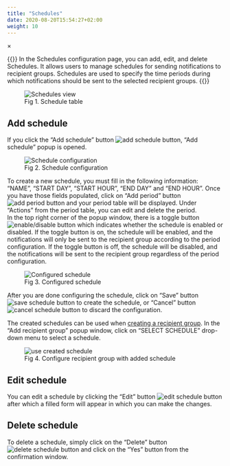 ```yaml
---
title: "Schedules"
date: 2020-08-20T15:54:27+02:00
weight: 10
---
```


<!-- The Modal -->
<div id="myModal" class="modal">
  <span class="close">&times;</span>
  <img class="modal-content" id="img01">
  <div id="caption"></div>
</div>

{{<lead>}}
In the Schedules configuration page, you can add, edit, and delete Schedules. It allows users to manage schedules for sending notifications to recipient groups. Schedules are used to specify the time periods during which notifications should be sent to the selected recipient groups.
{{<lead>}}

<figure class="image_container">
    <img class="center_image myImg" onClick="reply_click(this)" id="schedule_view" src="/schedulesView.png" alt="Schedules view">
    <figcaption>Fig 1. Schedule table</figcaption>
</figure>

## Add schedule

If you click the “Add schedule” button <img src="/addScheduleBtn.png" alt="add schedule button">, “Add schedule” popup is opened.

<figure class="image_container">
    <img class="center_image myImg" onClick="reply_click(this)" id="schedule_configuration" src="/scheduleConfiguration.png" alt="Schedule configuration">
    <figcaption>Fig 2. Schedule configuration</figcaption>
</figure>

To create a new schedule, you must fill in the following information: “NAME”, “START DAY”, “START HOUR”, “END DAY” and “END HOUR”. Once you have those fields populated, click on “Add period” button <img src="/addPeriodBtn.png" alt="add period button"> and your period table will be displayed. Under “Actions” from the period table, you can edit and delete the period. 
</br>
In the top right corner of the popup window, there is a toggle button <img src="/toggleBtn.png" alt="enable/disable button"> which indicates whether the schedule is enabled or disabled. If the toggle button is on, the schedule will be enabled, and the notifications will only be sent to the recipient group according to the period configuration. If the toggle button is off, the schedule will be disabled, and the notifications will be sent to the recipient group regardless of the period configuration.

<figure class="image_container">
    <img class="center_image myImg" onClick="reply_click(this)" id="configured_schedule" src="/configuredSchedule.png" alt="Configured schedule">
    <figcaption>Fig 3. Configured schedule</figcaption>
</figure>

After you are done configuring the schedule, click on “Save” button <img src="/saveSchedule.png" alt="save schedule button"> to create the schedule, or “Cancel” button <img src="/cancelSchedule.png" alt="cancel schedule button"> to discard the configuration.

The created schedules can be used when [creating a recipient group](/configuration/recipients#Recipients). In the “Add recipient group” popup window, click on “SELECT SCHEDULE” drop-down menu to select a schedule.

<figure class="image_container">
    <img class="center_image myImg" onClick="reply_click(this)" id="use_configured_schedule" src="/addRecipientGroupFromSchedules.png" alt="use created schedule">
    <figcaption>Fig 4. Configure recipient group with added schedule</figcaption>
</figure>

## Edit schedule

You can edit a schedule by clicking the “Edit” button <img src="/edit-button.png" alt="edit schedule button"> after which a filled form will appear in which you can make the changes.

## Delete schedule

To delete a schedule, simply click on the “Delete” button <img src="/delete-icon.png" alt="delete schedule button"> and click on the “Yes” button from the confirmation window.
